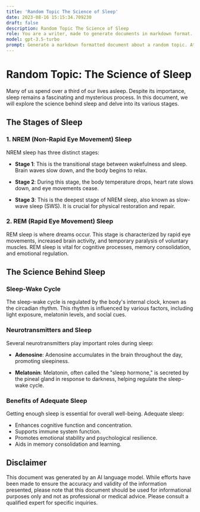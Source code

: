 ```yaml
---
title: 'Random Topic The Science of Sleep'
date: 2023-08-16 15:15:34.709230
draft: false
description: Random Topic The Science of Sleep
role: You are a writer, made to generate documents in markdown format. It is very important that all of the documents you generate are in valid markdown format.
model: gpt-3.5-turbo
prompt: Generate a markdown formatted document about a random topic. At the bottom, include a disclaimer explaining that the document was generated by you. The first line of the document should be the title. Make sure that the entire document is in proper markdown format, using a mix of various tags to make the document visually appealing.
---
```


# Random Topic: The Science of Sleep

Many of us spend over a third of our lives asleep. Despite its importance, sleep remains a fascinating and mysterious process. In this document, we will explore the science behind sleep and delve into its various stages.

## The Stages of Sleep

### 1. NREM (Non-Rapid Eye Movement) Sleep

NREM sleep has three distinct stages:

- **Stage 1**: This is the transitional stage between wakefulness and sleep. Brain waves slow down, and the body begins to relax.

- **Stage 2**: During this stage, the body temperature drops, heart rate slows down, and eye movements cease.

- **Stage 3**: This is the deepest stage of NREM sleep, also known as slow-wave sleep (SWS). It is crucial for physical restoration and repair.

### 2. REM (Rapid Eye Movement) Sleep

REM sleep is where dreams occur. This stage is characterized by rapid eye movements, increased brain activity, and temporary paralysis of voluntary muscles. REM sleep is vital for cognitive processes, memory consolidation, and emotional regulation.

## The Science Behind Sleep

### Sleep-Wake Cycle

The sleep-wake cycle is regulated by the body's internal clock, known as the circadian rhythm. This rhythm is influenced by various factors, including light exposure, melatonin levels, and social cues.

### Neurotransmitters and Sleep

Several neurotransmitters play important roles during sleep:

- **Adenosine**: Adenosine accumulates in the brain throughout the day, promoting sleepiness.

- **Melatonin**: Melatonin, often called the "sleep hormone," is secreted by the pineal gland in response to darkness, helping regulate the sleep-wake cycle.

### Benefits of Adequate Sleep

Getting enough sleep is essential for overall well-being. Adequate sleep:

- Enhances cognitive function and concentration.
- Supports immune system function.
- Promotes emotional stability and psychological resilience.
- Aids in memory consolidation and learning.

## Disclaimer

This document was generated by an AI language model. While efforts have been made to ensure the accuracy and validity of the information presented, please note that this document should be used for informational purposes only and not as professional or medical advice. Please consult a qualified expert for specific inquiries.